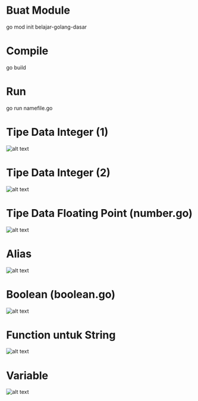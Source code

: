 # Buat Module
go mod init belajar-golang-dasar

# Compile
go build

# Run
go run namefile.go

# Tipe Data Integer (1)
![alt text](image.png)

# Tipe Data Integer (2)
![alt text](image2.png)

# Tipe Data Floating Point (number.go)
![alt text](image3.png)

# Alias
![alt text](image4.png)

# Boolean (boolean.go)
![alt text](image5.png)

# Function untuk String
![alt text](image6.png)

# Variable
![alt text](image7.png)